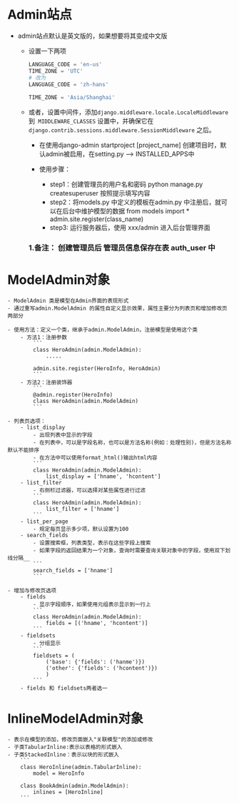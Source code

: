 # Admin站点

- admin站点默认是英文版的，如果想要将其变成中文版

  - 设置一下两项

    ```python
    LANGUAGE_CODE = 'en-us'
    TIME_ZONE = 'UTC'
    # 改为
    LANGUAGE_CODE = 'zh-hans'
     
    TIME_ZONE = 'Asia/Shanghai'
    ```

  - 或者，设置中间件，添加`django.middleware.locale.LocaleMiddleware` 到` MIDDLEWARE_CLASSES` 设置中，并确保它在`django.contrib.sessions.middleware.SessionMiddleware` 之后。 

	- 在使用django-admin startproject [project_name] 创建项目时，默认admin被启用，在setting.py --> INSTALLED_APPS中
	
	- 使用步骤：
		- step1：创建管理员的用户名和密码
				 python manage.py createsuperuser
				 按照提示填写内容
		- step2：将models.py 中定义的模板在admin.py 中注册后，就可以在后台中维护模型的数据
				 from models import *
				 admin.site.register(class_name)
		- step3: 运行服务器后，使用 xxx/admin 进入后台管理界面
	
	### 1.备注： 创建管理员后 管理员信息保存在表 auth_user 中

# ModelAdmin对象
	- ModelAdmin 类是模型在Admin界面的表现形式
	- 通过重写admin.ModelAdmin 的属性自定义显示效果，属性主要分为列表页和增加修改页两部分
	
	- 使用方法：定义一个类，继承于admin.ModelAdmin，注册模型是使用这个类
		- 方法1：注册参数
			```
			class HeroAdmin(admin.ModelAdmin):
				.....
	
			admin.site.register(HeroInfo, HeroAdmin)
			```
		- 方法2：注册装饰器
			```
			@admin.register(HeroInfo)
			class HeroAdmin(admin.ModelAdmin)
			```
	
	- 列表页选项：
		- list_display 
			- 出现列表中显示的字段
			- 在列表中，可以是字段名称，也可以是方法名称(例如：处理性别)，但是方法名称默认不能排序
			- 在方法中可以使用format_html()输出html内容
			```
			class HeroAdmin(admin.ModelAdmin):
				list_display = ['hname', 'hcontent']
		- list_filter
			- 右侧栏过滤器，可以选择对某些属性进行过滤
			```
			class HeroAdmin(admin.ModelAdmin):
				list_filter = ['hname']
			```
		- list_per_page
			- 规定每页显示多少项，默认设置为100
		- search_fields
			- 设置搜索框，列表类型，表示在这些字段上搜索
			- 如果字段的返回结果为一个对象，查询时需要查询关联对象中的字段，使用双下划线分隔__
			```
			search_fields = ['hname']
			```
	
	- 增加与修改页选项
		- fields
			- 显示字段顺序，如果使用元组表示显示到一行上
			```
			class HeroAdmin(admin.ModelAdmin):
				fields = [('hname', 'hcontent')]
			```
		- fieldsets
			- 分组显示
			```
			fieldsets = (
				('base': {'fields': ('hanme')})
				('other': {'fields': ('hcontent')})
				)
			```
		- fields 和 fieldsets两者选一

# InlineModelAdmin对象
	- 表示在模型的添加，修改页面嵌入"关联模型"的添加或修改
	- 子类TabularInline:表示以表格的形式嵌入
	- 子类StackedInline：表示以块的形式嵌入
		```
		class HeroInline(admin.TabularInline):
			model = HeroInfo
	
		class BookAdmin(admin.ModelAdmin):
			inlines = [HeroInline]
		```